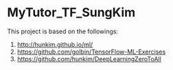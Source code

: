 # MyTutor_TF_SungKim

This project is based on the followings:

1. http://hunkim.github.io/ml/
2. https://github.com/golbin/TensorFlow-ML-Exercises
3. https://github.com/hunkim/DeepLearningZeroToAll
